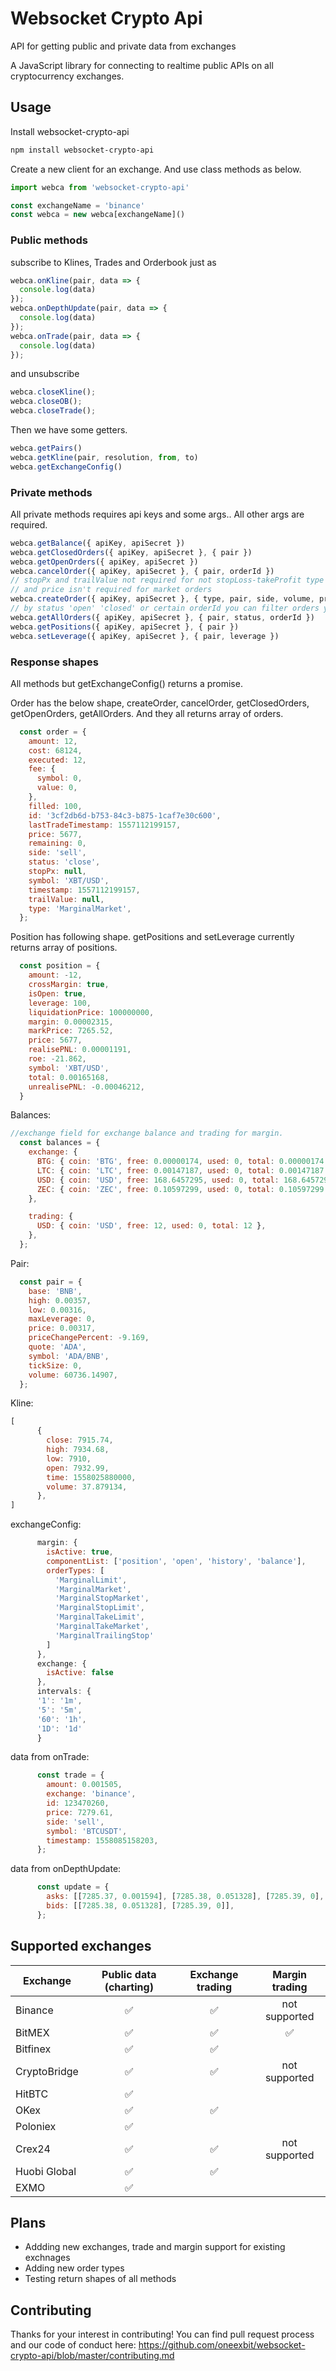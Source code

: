 # Websocket Crypto Api
API for getting public and private data from exchanges

A JavaScript library for connecting to realtime public APIs on all cryptocurrency exchanges.

## Usage

Install websocket-crypto-api

```bash
npm install websocket-crypto-api
```

Create a new client for an exchange. And use class methods as below.

```javascript
import webca from 'websocket-crypto-api'

const exchangeName = 'binance'
const webca = new webca[exchangeName]()
```

### Public methods

subscribe to Klines, Trades and Orderbook just as

```javascript
webca.onKline(pair, data => {
  console.log(data)
});
webca.onDepthUpdate(pair, data => {
  console.log(data)
});
webca.onTrade(pair, data => {
  console.log(data)
});
```

and unsubscribe

```javascript
webca.closeKline();
webca.closeOB();
webca.closeTrade();
```

Then we have some getters.
```javascript
webca.getPairs()
webca.getKline(pair, resolution, from, to)
webca.getExchangeConfig()
```

### Private methods

All private methods requires api keys and some args.. All other args are required.

```javascript
webca.getBalance({ apiKey, apiSecret })
webca.getClosedOrders({ apiKey, apiSecret }, { pair })
webca.getOpenOrders({ apiKey, apiSecret })
webca.cancelOrder({ apiKey, apiSecret }, { pair, orderId })
// stopPx and trailValue not required for not stopLoss-takeProfit type of order
// and price isn't required for market orders
webca.createOrder({ apiKey, apiSecret }, { type, pair, side, volume, price, stopPx, trailValue }) 
// by status 'open' 'closed' or certain orderId you can filter orders you want to get
webca.getAllOrders({ apiKey, apiSecret }, { pair, status, orderId })
webca.getPositions({ apiKey, apiSecret }, { pair })
webca.setLeverage({ apiKey, apiSecret }, { pair, leverage })
```

### Response shapes

All methods but getExchangeConfig() returns a promise. 

Order has the below shape, createOrder, cancelOrder, getClosedOrders, getOpenOrders, getAllOrders. And they all returns array of orders.

```javascript
  const order = {
    amount: 12,
    cost: 68124,
    executed: 12,
    fee: {
      symbol: 0,
      value: 0,
    },
    filled: 100,
    id: '3cf2db6d-b753-84c3-b875-1caf7e30c600',
    lastTradeTimestamp: 1557112199157,
    price: 5677,
    remaining: 0,
    side: 'sell',
    status: 'close',
    stopPx: null,
    symbol: 'XBT/USD',
    timestamp: 1557112199157,
    trailValue: null,
    type: 'MarginalMarket',
  };
```

Position has following shape. getPositions and setLeverage currently returns array of positions.

```javascript
  const position = {
    amount: -12,
    crossMargin: true,
    isOpen: true,
    leverage: 100,
    liquidationPrice: 100000000,
    margin: 0.00002315,
    markPrice: 7265.52,
    price: 5677,
    realisePNL: 0.00001191,
    roe: -21.862,
    symbol: 'XBT/USD',
    total: 0.00165168,
    unrealisePNL: -0.00046212,
  }
```

Balances:

```javascript
//exchange field for exchange balance and trading for margin.
  const balances = {
    exchange: {
      BTG: { coin: 'BTG', free: 0.00000174, used: 0, total: 0.00000174 },
      LTC: { coin: 'LTC', free: 0.00147187, used: 0, total: 0.00147187 },
      USD: { coin: 'USD', free: 168.6457295, used: 0, total: 168.6457295 },
      ZEC: { coin: 'ZEC', free: 0.10597299, used: 0, total: 0.10597299 },
    },

    trading: {
      USD: { coin: 'USD', free: 12, used: 0, total: 12 },
    },
  };
```

Pair:

```javascript
  const pair = {
    base: 'BNB',
    high: 0.00357,
    low: 0.00316,
    maxLeverage: 0,
    price: 0.00317,
    priceChangePercent: -9.169,
    quote: 'ADA',
    symbol: 'ADA/BNB',
    tickSize: 0,
    volume: 60736.14907,
  };
```

Kline:

```javascript
[
      {
        close: 7915.74,
        high: 7934.68,
        low: 7910,
        open: 7932.99,
        time: 1558025880000,
        volume: 37.879134,
      },
]
```

exchangeConfig:

```javascript
      margin: {
        isActive: true,
        componentList: ['position', 'open', 'history', 'balance'],
        orderTypes: [
          'MarginalLimit',
          'MarginalMarket',
          'MarginalStopMarket',
          'MarginalStopLimit',
          'MarginalTakeLimit',
          'MarginalTakeMarket',
          'MarginalTrailingStop'
        ]
      },
      exchange: {
        isActive: false
      },
      intervals: {
      '1': '1m',
      '5': '5m',
      '60': '1h',
      '1D': '1d'
      }
```

data from onTrade:

```javascript
      const trade = {
        amount: 0.001505,
        exchange: 'binance',
        id: 123470260,
        price: 7279.61,
        side: 'sell',
        symbol: 'BTCUSDT',
        timestamp: 1558085158203,
      };
```

data from onDepthUpdate:

```javascript
      const update = {
        asks: [[7285.37, 0.001594], [7285.38, 0.051328], [7285.39, 0], [7285.4, 0.132504]],
        bids: [[7285.38, 0.051328], [7285.39, 0]],
      };
```


## Supported exchanges

| Exchange     | Public data (charting) | Exchange trading | Margin trading |
| ------------ |:----------------------:|:----------------:|:--------------:|
| Binance      | ✅                      | ✅                | not supported  |
| BitMEX       | ✅                      | ✅                | ✅              |
| Bitfinex     | ✅                      | ✅                |                |
| CryptoBridge | ✅                      | ✅                | not supported  |
| HitBTC       | ✅                      |                  |                |
| OKex         | ✅                      | ✅               |                |
| Poloniex     | ✅                      |                  |                |
| Crex24       | ✅                      | ✅                | not supported  |
| Huobi Global | ✅                      | ✅                |                |
| EXMO         | ✅                      |                   |                |

## Plans
- Addding new exchanges, trade and margin support for existing exchnages
- Adding new order types
- Testing return shapes of all methods 

## Contributing
Thanks for your interest in contributing! You can find pull request process and our code of conduct here:
https://github.com/oneexbit/websocket-crypto-api/blob/master/contributing.md
 
